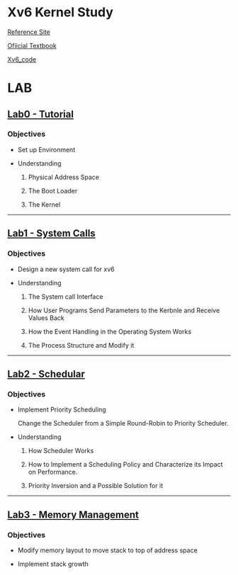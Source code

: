 # Xv6 Kernel Study

[Reference Site](https://www.cs.ucr.edu/~csong/cs153/19s/info.html)

[Ofiicial Textbook](https://pdos.csail.mit.edu/6.828/2016/xv6/book-rev9.pdf)

[Xv6_code](https://pdos.csail.mit.edu/6.828/2016/xv6/xv6-rev9.pdf)

# LAB

## [Lab0 - Tutorial](https://github.com/MJ-SEO/xv6_kernel/tree/main/Lab0)

### Objectives

- Set up Environment

- Understanding

	1. Physical Address Space

	2. The Boot Loader

	3. The Kernel

---

## [Lab1 - System Calls](https://github.com/MJ-SEO/xv6_kernel/tree/main/Lab1)

### Objectives

- Design a new system call for xv6

- Understanding
	
	1. The System call Interface

	2. How User Programs Send Parameters to the Kerbnle and Receive Values Back

	3. How the Event Handling in the Operating System Works

	4. The Process Structure and Modify it

---

## [Lab2 - Schedular](https://github.com/MJ-SEO/xv6_kernel/tree/main/Lab2)

### Objectives

- Implement Priority Scheduling

	Change the Scheduler from a Simple Round-Robin to Priority Scheduler.

- Understanding

	1. How Scheduler Works

	2. How to Implement a Scheduling Policy and Characterize its Impact on Performance.

	3. Priority Inversion and a Possible Solution for it

---

## [Lab3 - Memory Management](https://github.com/MJ-SEO/xv6_kernel/tree/main/Lab3)

### Objectives

- Modify memory layout to move stack to top of address space

- Implement stack growth
